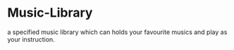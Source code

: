 # Music-Library
a specified music library which can holds your favourite musics and play as your instruction.
